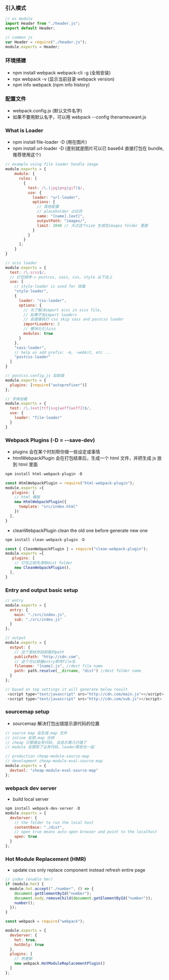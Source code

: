 ### 引入模式

```js
// es module
import Header from "./header.js";
export default Header;

// common js
var Header = require("./header.js");
module.exports = Header;
```

### 环境搭建

- npm install webpack webpack-cli -g (全局安装)
- npx webpack -v (显示当前目录 webpack version)
- npm info webpack (npm info history)

### 配置文件

- webpack.config.js (默认文件名字)
- 如果不要用默认名字，可以用 webpack --config thenameuwant.js

### What is Loader

- npm install file-loader -D (用在图片)
- npm install url-loader -D (差别就是图片可以已 base64 直接打包在 bundle, 推荐使用这个)

```js
// example using file loader handle image
module.exports = {
    module: {
      rules: [
        {
          test: /\.(jpg|png|gif)$/,
          use: {
            loader: "url-loader",
            options: {
              // 其他配置
              // placeholder 占位符
              name: "[name].[ext]",
              outputPath: "images/",
              limit: 2048 // 大过这个size 生成在images folder 里面
            }
          }
        }
      ];
    }
}

// scss loader
module.exports = {
  test: /\.scss$/,
  // 打包顺序-> postcss, sass, css, style 从下往上
  use: [
    // style-loader is used for 挂载
    "style-loader",
    {
      loader: "css-loader",
      options: {
        // 为了解决import scss in scss file,
        // 如果不加import loaders
        // 会直接执行 css skip sass and postcss loader
        importLoaders: 2
        // 模块化引入css
        modules: true
      }
    },
    "sass-loader",
    // help us add prefix: -m, -webkit, etc ...
    "postcss-loader"
  ]
}

// postcss.config.js 加前缀
module.exports = {
  plugins: [require("autoprefixer")]
};

// 字体加载
module.exports = {
  test: /\.(eot|ttf|svg|woff|woff2)$/,
  use: {
    loader: "file-loader"
  }
}

```

### Webpack Plugins (-D = --save-dev)

- plugins 会在某个时刻帮你做一些设定或事情
- htmlWebpackPlugin 会在打包结束后，生成一个 html 文件，并把生成 js 放到 html 里面

```js
npm install html-webpack-plugin -D

const HtmlWebpackPlugin = require("html-webpack-plugin");
module.exports ={
   plugins: [
    // html 模版
    new HtmlWebpackPlugin({
      template: "src/index.html"
    })
  ],
}
```

- cleanWebpackPlugin clean the old one before generate new one

```js
npm install clean-webpack-plugin -D

const { CleanWebpackPlugin } = require("clean-webpack-plugin");
module.exports ={
   plugins: [
    // 打包之前先清除dist folder
    new CleanWebpackPlugin(),
  ],
}
```

### Entry and output basic setup

```js
// entry
module.exports = {
  entry: {
    main: "./src/index.js",
    sub: "./src/index.js"
  }
};

// output
module.exports = {
  output: {
    // 这个是给你加前面的path
    publicPath: "http://cdn.com",
    // 这个可以依据entry修改file名
    filename: "[name].js", //dest file name
    path: path.resolve(__dirname, "dist") //dest folder name
  }
};

// based on top settings it will generate below result
 <script type="text/javascript" src="http://cdn.com/main.js"></script>
 <script type="text/javascript" src="http://cdn.com/sub.js"></script>

```

### sourcemap setup

- sourcemap 解决打包出错提示源代码的位置

```js
// source map 会生成.map 文件
// inline 会把.map 合拼
// cheap 只管理业务代码, 会显示第几行错了
// module 会管除了业务代码，loader那些也一起

// production cheap-module-source-map
// development cheap-module-eval-source-map
module.exports = {
  devtool: "cheap-module-eval-source-map"
};
```

### webpack dev server

- build local server

```js
npm install webpack-dev-server -D
module.exports = {
  devServer: {
    // the folder to run the local host
    contentBase: "./dist",
    // open true means auto open browser and point to the localhost
    open: true
  }
};
```

### Hot Module Replacement (HMR)

- update css only replace component instead refresh entire page

```js
// index (enable hmr)
if (module.hot) {
  module.hot.accept("./number", () => {
    document.getElementById("number");
    document.body.removeChild(document.getElementById("number"));
    number();
  });
}

const webpack = require("webpack");

module.exports = {
  devServer: {
    hot: true,
    hotOnly: true
  },
  plugins: [
    // 热更新
    new webpack.HotModuleReplacementPlugin()
  ]
};
```
